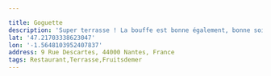 ```yaml
---

title: Goguette
description: 'Super terrasse ! La bouffe est bonne également, bonne soirée ! '
lat: '47.21703338623047'
lon: '-1.5648103952407837'
address: 9 Rue Descartes, 44000 Nantes, France
tags: Restaurant,Terrasse,Fruitsdemer
---
```

